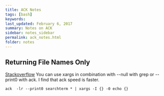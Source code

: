 ```yaml
---
title: ACK Notes 
tags: [bash]
keywords:  
last_updated: February 6, 2017
summary: Notes on ACK
sidebar: notes_sidebar
permalink: ack_notes.html
folder: notes 
---
```

## Returning File Names Only
[Stackoverflow](https://serverfault.com/questions/57321/how-do-i-show-filenames-only-after-a-keyword-grep-search)
You can use xargs in combination with --null with grep or --print0 with ack. I find that ack speed is faster.

~~~~~
ack  -lr --print0 searchterm * | xargs -I {} -0 echo {}
~~~~~
